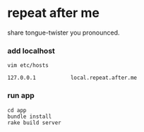 # repeat after me

share tongue-twister you pronounced.

### add localhost
```shell
vim etc/hosts
```
```
127.0.0.1           local.repeat.after.me
```

### run app
```shell
cd app
bundle install
rake build server
```
